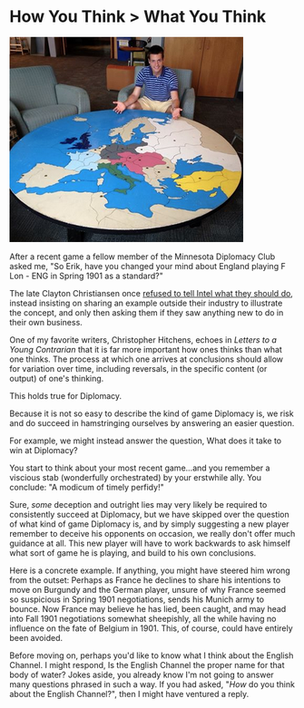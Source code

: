 # How You Think > What You Think

![Let's be honest, the board you play on matters](/resources/stolafboard.png)

After a recent game a fellow member of the Minnesota Diplomacy Club asked me, "So Erik, have you changed your mind about England playing F Lon - ENG in Spring 1901 as a standard?"

The late Clayton Christiansen once [refused to tell Intel what they should do](https://hbr.org/2010/07/how-will-you-measure-your-life), instead insisting on sharing an example outside their industry to illustrate the concept, and only then asking them if they saw anything new to do in their own business. 

One of my favorite writers, Christopher Hitchens, echoes in *Letters to a Young Contrarian* that it is far more important how ones thinks than what one thinks. The process at which one arrives at conclusions should allow for variation over time, including reversals, in the specific content (or output) of one's thinking. 

This holds true for Diplomacy. 

Because it is not so easy to describe the kind of game Diplomacy is, we risk and do succeed in hamstringing ourselves by answering an easier question. 

For example, we might instead answer the question, What does it take to win at Diplomacy? 

You start to think about your most recent game...and you remember a viscious stab (wonderfully orchestrated) by your erstwhile ally. You conclude: "A modicum of timely perfidy!"

Sure, *some* deception and outright lies may very likely be required to consistently succeed at Diplomacy, but we have skipped over the question of what kind of game Diplomacy is, and by simply suggesting a new player remember to deceive his opponents on occasion, we really don't offer much guidance at all. This new player will have to work backwards to ask himself what sort of game he is playing, and build to his own conclusions. 

Here is a concrete example. If anything, you might have steered him wrong from the outset: Perhaps as France he declines to share his intentions to move on Burgundy and the German player, unsure of why France seemed so suspicious in Spring 1901 negotiations, sends his Munich army to bounce. Now France may believe he has lied, been caught, and may head into Fall 1901 negotiations somewhat sheepishly, all the while having no influence on the fate of Belgium in 1901. This, of course, could have entirely been avoided. 

Before moving on, perhaps you'd like to know what I think about the English Channel. I might respond, Is the English Channel the proper name for that body of water? Jokes aside, you already know I'm not going to answer many questions phrased in such a way. If you had asked, "*How* do you think about the English Channel?", then I might have ventured a reply. 